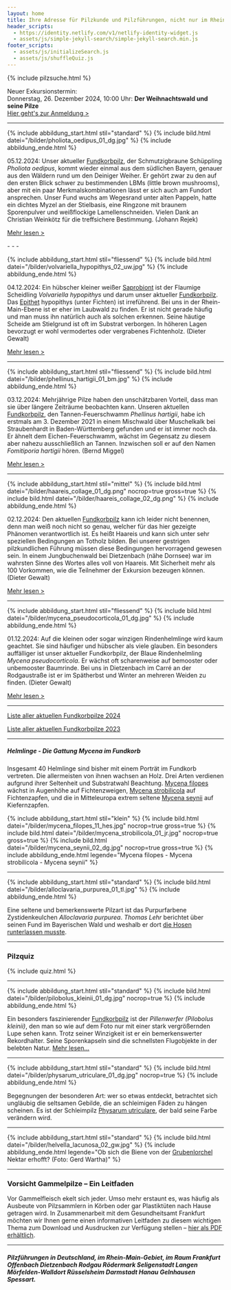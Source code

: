 ```yaml
---
layout: home
title: Ihre Adresse für Pilzkunde und Pilzführungen, nicht nur im Rhein-Main-Gebiet
header_scripts:
  - https://identity.netlify.com/v1/netlify-identity-widget.js
  - assets/js/simple-jekyll-search/simple-jekyll-search.min.js
footer_scripts:
  - assets/js/initializeSearch.js
  - assets/js/shuffleQuiz.js
---
```

{% include pilzsuche.html %}

Neuer Exkursionstermin:\
Donnerstag, 26. Dezember 2024, 10:00 Uhr: **Der Weihnachtswald und seine Pilze**\
[Hier geht's zur Anmeldung >](/termine)

- - -



{% include abbildung_start.html stil="standard" %}
{% include bild.html datei="/bilder/pholiota_oedipus_01_dg.jpg" %}
{% include abbildung_ende.html %}

05.12.2024: Unser aktueller [Fundkorbpilz](AA "Glossar-"), der Schmutzigbraune Schüppling *Pholiota oedipus*, kommt wieder einmal aus dem südlichen Bayern, genauer aus den Wäldern rund um den Deiniger Weiher. Er gehört zwar zu den auf den ersten Blick schwer zu bestimmenden LBMs (little brown mushrooms), aber mit ein paar Merkmalskombinationen lässt er sich auch am Fundort ansprechen.
Unser Fund wuchs am Wegesrand unter alten Pappeln, hatte ein dichtes Myzel an der Stielbasis, eine Ringzone mit braunem Sporenpulver und weißflockige Lamellenschneiden. Vielen Dank an Christian Weinkötz für die treffsichere Bestimmung. (Johann Rejek)

[Mehr lesen >](/pilze/pholiota-oedipus-schmutzigbrauner-schüppling)

<div style="clear:  both"></div>
- - - 

{% include abbildung_start.html stil="fliessend" %}
{% include bild.html datei="/bilder/volvariella_hypopithys_02_uw.jpg" %}
{% include abbildung_ende.html %}

04.12.2024: Ein hübscher kleiner weißer [Saprobiont](saprobiontisch "Glossar") ist der Flaumige Scheidling *Volvariella hypopithys* und darum unser aktueller [Fundkorbpilz](AA "Glossar-"). Das [Epithet](Epithet "Glossar") hypopithys (unter Fichten) ist irreführend. Bei uns in der Rhein-Main-Ebene ist er eher im Laubwald zu finden. Er ist nicht gerade häufig und man muss ihn natürlich auch als solchen erkennen. Seine häutige Scheide am Stielgrund ist oft im Substrat verborgen. In höheren Lagen bevorzugt er wohl vermodertes oder vergrabenes Fichtenholz. (Dieter Gewalt)

[Mehr lesen >](/pilze/volvariella-hypopithys-flaumiger-scheidling)

<div style="clear:  both"></div>

- - -

{% include abbildung_start.html stil="fliessend" %}
{% include bild.html datei="/bilder/phellinus_hartigii_01_bm.jpg" %}
{% include abbildung_ende.html %}

03.12.2024: Mehrjährige Pilze haben den unschätzbaren Vorteil, dass man sie über längere Zeiträume beobachten kann. Unseren aktuellen [Fundkorbpilz](AA "Glossar-"), den Tannen-Feuerschwamm *Phellinus hartigii*, habe ich erstmals am 3. Dezember 2021 in einem Mischwald über Muschelkalk bei Straubenhardt in Baden-Württemberg gefunden und er ist immer noch da. Er ähnelt dem Eichen-Feuerschwamm, wächst im Gegensatz zu diesem aber nahezu ausschließlich an Tannen. Inzwischen soll er auf den Namen *Fomitiporia hartigii* hören. (Bernd Miggel)

[Mehr lesen >](/pilze/phellinus-hartigii-tannen-feuerschwamm)

<div style="clear:  both"></div>

- - -

{% include abbildung_start.html stil="mittel" %}
{% include bild.html datei="/bilder/haareis_collage_01_dg.png" nocrop=true gross=true %}
{% include bild.html datei="/bilder/haareis_collage_02_dg.png" %}
{% include abbildung_ende.html %}

02.12.2024: Den aktuellen [Fundkorbpilz](AA "Glossar-") kann ich leider nicht benennen, denn man weiß noch nicht so genau, welcher für das hier gezeigte Phänomen verantwortlich ist. Es heißt Haareis und kann sich unter sehr speziellen Bedingungen an Totholz bilden. Bei unserer gestrigen pilzkundlichen Führung müssen diese Bedingungen hervorragend gewesen sein. In einem Jungbuchenwald bei Dietzenbach (nähe Dornsee) war im wahrsten Sinne des Wortes alles voll von Haareis. Mit Sicherheit mehr als 100 Vorkommen, wie die Teilnehmer der Exkursion bezeugen können. (Dieter Gewalt)

[Mehr lesen >](/artikel/haareis)

<div style="clear:  both"></div> 

- - -

{% include abbildung_start.html stil="fliessend" %}
{% include bild.html datei="/bilder/mycena_pseudocorticola_01_dg.jpg" %}
{% include abbildung_ende.html %}

01.12.2024: Auf die kleinen oder sogar winzigen Rindenhelmlinge wird kaum geachtet. Sie sind häufiger und hübscher als viele glauben. Ein besonders auffälliger ist unser aktueller Fundkorbpilz, der Blaue Rindenhelmling *Mycena pseudocorticola*. Er wächst oft scharenweise auf bemooster oder unbemooster Baumrinde. Bei uns in Dietzenbach im Carré an der Rodgaustraße ist er im Spätherbst und Winter an mehreren Weiden zu finden. (Dieter Gewalt)

[Mehr lesen >](/pilze/mycena-pseudocorticola-blauer-rindenhelmling)

<div style="clear:  both"></div>

- - -

[Liste aller aktuellen Fundkorbpilze 2024](/artikel/liste-aller-aktuellen-fundkorbpilze-2024.html)

[Liste aller aktuellen Fundkorbpilze 2023](/artikel/liste-aller-aktuellen-fundkorbpilze-2023.html)

- - -

##### Helmlinge - Die Gattung *Mycena* im Fundkorb

Insgesamt 40 Helmlinge sind bisher mit einem Porträt im Fundkorb vertreten. Die allermeisten von ihnen wachsen an Holz. Drei Arten verdienen aufgrund ihrer Seltenheit und Substratwahl Beachtung. [Mycena filopes](/pilze/mycena-filopes-zerbrechlicher-fadenhelmling) wächst in Augenhöhe auf Fichtenzweigen, [Mycena strobilicola](/pilze/mycena-strobilicola-fichtenzapfenhelmling) auf Fichtenzapfen, und die in Mitteleuropa extrem seltene [Mycena seynii](/pilze/mycena-seynii-mediterraner-kiefernzapfenhelmling) auf Kiefernzapfen.

{% include abbildung_start.html stil="klein" %}
{% include bild.html datei="/bilder/mycena_filopes_11_hes.jpg" nocrop=true gross=true %}
{% include bild.html datei="/bilder/mycena_strobilicola_01_jr.jpg" nocrop=true gross=true %}
{% include bild.html datei="/bilder/mycena_seynii_02_dg.jpg" nocrop=true gross=true %}
{% include abbildung_ende.html legende="Mycena filopes - Mycena strobilicola - Mycena seynii" %}

- - -

{% include abbildung_start.html stil="standard" %}
{% include bild.html datei="/bilder/alloclavaria_purpurea_01_tl.jpg" %}
{% include abbildung_ende.html %}

Eine seltene und bemerkenswerte Pilzart ist das Purpurfarbene Zystidenkeulchen *Alloclavaria purpurea*. *Thomas Lehr* berichtet über seinen Fund im Bayerischen Wald und weshalb er dort [die Hosen runterlassen musste](/pilze/alloclavaria-purpurea-purpurfarbenes-zystidenkeulchen).

- - -

### Pilzquiz

{% include quiz.html %}

- - -

{% include abbildung_start.html stil="standard" %}
{% include bild.html datei="/bilder/pilobolus_kleinii_01_dg.jpg" nocrop=true %}
{% include abbildung_ende.html %}

Ein besonders faszinierender [Fundkorbpilz](AA "Glossar-") ist der *Pillenwerfer (Pilobolus kleinii)*, den man so wie auf dem Foto nur mit einer stark vergrößernden Lupe sehen kann. Trotz seiner Winzigkeit ist er ein bemerkenswerter Rekordhalter. Seine Sporenkapseln sind die schnellsten Flugobjekte in der belebten Natur. [Mehr lesen...](/pilze/pilobolus-kleinii-pillenwerfer)

- - -

{% include abbildung_start.html stil="standard" %}
{% include bild.html datei="/bilder/physarum_utriculare_01_dg.jpg" nocrop=true %}
{% include abbildung_ende.html %}

Begegnungen der besonderen Art: wer so etwas entdeckt, betrachtet sich ungläubig die seltsamen Gebilde, die an schleimigen Fäden zu hängen scheinen. Es ist der Schleimpilz [Physarum utriculare](/pilze/physarum-utriculare-fadenfruchtschleimpilz), der bald seine Farbe verändern wird.

- - -

{% include abbildung_start.html stil="standard" %}
{% include bild.html datei="/bilder/helvella_lacunosa_02_gw.jpg" %}
{% include abbildung_ende.html legende="Ob sich die Biene von der <a href='/pilze/helvella-lacunosa-grubenlorchel'>Grubenlorchel</a> Nektar erhofft?  (Foto: Gerd Wartha)" %}

- - -

### Vorsicht Gammelpilze – Ein Leitfaden

Vor Gammelfleisch ekelt sich jeder. Umso mehr erstaunt es, was häufig als Ausbeute von Pilzsammlern in Körben oder gar Plastiktüten nach Hause getragen wird. In Zusammenarbeit mit dem Gesundheitsamt Frankfurt möchten wir Ihnen gerne einen informativen Leitfaden zu diesem wichtigen Thema zum Download und Ausdrucken zur Verfügung stellen – [hier als PDF erhältlich](/assets/docs/Fundkorb.de-Gammelpilze.pdf).

- - -

##### Pilzführungen in Deutschland, im Rhein-Main-Gebiet, im Raum Frankfurt Offenbach Dietzenbach Rodgau Rödermark Seligenstadt Langen Mörfelden-Walldort Rüsselsheim Darmstadt Hanau Gelnhausen Spessart.